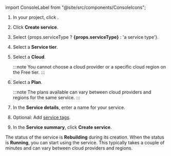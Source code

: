 import ConsoleLabel from "@site/src/components/ConsoleIcons";

1. In your project, click <ConsoleLabel name="services"/>.

1. Click **Create service**.

1. Select {props.serviceType ? <strong>{props.serviceType}</strong> : 'a service type'}.

1. Select a **Service tier**.

1. Select a **Cloud**.

   :::note
   You cannot choose a cloud provider or a specific cloud region
   on the Free tier.
   :::

1. Select a **Plan**.

   :::note
   The plans available can vary between cloud providers and regions
   for the same service.
   :::

1. In the **Service details**, enter a name for your service.

1. Optional: Add [service tags](/docs/platform/howto/tag-resources).

1. In the **Service summary**, click **Create service**.

The status of the service is **Rebuilding** during its creation.
When the status is **Running**, you can start using the service.
This typically takes a couple of minutes and can vary between cloud providers and regions.
